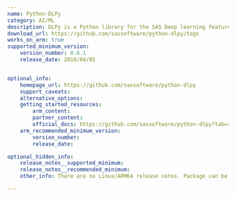 ```yaml
---
name: Python-DLPy
category: AI/ML
description: DLPy is a Python library for the SAS Deep learning features available in SAS Viya. DLPy provides an efficient way to apply deep learning methods to image, audio data, and text.
download_url: https://github.com/sassoftware/python-dlpy/tags
works_on_arm: true
supported_minimum_version:
    version_number: 0.6.1
    release_date: 2018/04/05


optional_info:
    homepage_url: https://github.com/sassoftware/python-dlpy
    support_caveats:
    alternative_options:
    getting_started_resources:
        arm_content:
        partner_content:
        official_docs: https://github.com/sassoftware/python-dlpy?tab=readme-ov-file#prerequisites
    arm_recommended_minimum_version:
        version_number:
        release_date:

optional_hidden_info:
    release_notes__supported_minimum:
    release_notes__recommended_minimum:
    other_info: There are no Linux/ARM64 release notes. Package can be installed via pip from the initial available version 0.6.1. Package releases platform-independent versioned tars on PyPi.

---
```

